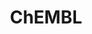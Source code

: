 ---
layout: default
bigquery: https://console.cloud.google.com/bigquery?p=patents-public-data&d=ebi_chembl&page=dataset
citation: '"The ChEMBL database in 2017." Anna Gaulton, Anne Hersey, Michał Nowotka,
  A Patrícia Bento, Jon Chambers, David Mendez, Prudence Mutowo, Francis Atkinson,
  Louisa J Bellis, Elena Cibrián-Uhalte, Mark Davies, Nathan Dedman, Anneli Karlsson,
  María Paula Magariños, John P Overington, George Papadatos, Ines Smit, Andrew R
  Leach Nucleic acids Research (2017) 45 (Database Issue), D945-D954'
contributors: European Bioinformatics Institute
cost: None
description: ChEMBL Data is a manually curated database of small molecules used in
  drug discovery, including information about existing patented drugs.
documentation: 'schema: https://www.ebi.ac.uk/chembl/db_schema


  '
last_edit: Mon, 04 Apr 2022 19:07:30 GMT
location: https://console.cloud.google.com/marketplace/product/google_patents_public_datasets/chembl
maintained_by: EMBL-EBI, an outstation of European Molecular Biology Laboratory
related_publications: '

  ChEMBL: towards direct deposition of bioassay data.


  Mendez D, Gaulton A, Bento AP, Chambers J, De Veij M, Félix E, Magariños MP, Mosquera
  JF, Mutowo P, Nowotka M, Gordillo-Marañón M, Hunter F, Junco L, Mugumbate G, Rodriguez-Lopez
  M, Atkinson F, Bosc N, Radoux CJ, Segura-Cabrera A, Hersey A, Leach AR.


  — Nucleic Acids Res. 2019; 47(D1):D930-D940. doi: 10.1093/nar/gky1075

  '
schema_fields: '[''cell_description'', ''updated_by'', ''efo_term'', ''site_residues'',
  ''tax_id'', ''pathway_id'', ''mechanism_comment'', ''standard_relation'', ''bao_id'',
  ''protclasssyn_id'', ''result_flag'', ''l3'', ''patent_use_code'', ''lle'', ''assay_desc'',
  ''activity_id'', ''biocomp_id'', ''src_id'', ''smid'', ''warning_country'', ''full_mwt'',
  ''molregno'', ''title'', ''annotation'', ''cx_most_apka'', ''target_desc'', ''withdrawn_class'',
  ''component_type'', ''aidx'', ''parent_type'', ''standard_value'', ''assay_strain'',
  ''caloha_id'', ''met_conversion'', ''molecule_type'', ''class_level'', ''nda_type'',
  ''path'', ''first_approval'', ''num_lipinski_ro5_violations'', ''chirality'', ''component_id'',
  ''strength'', ''actsm_id'', ''target_mapping'', ''domain_name'', ''assay_tissue'',
  ''molecular_species'', ''curation_comment'', ''mol_irac_id'', ''mol_hrac_id'', ''ddd_id'',
  ''protein_class_synonym'', ''assay_tax_id'', ''active_ingredient'', ''acd_logd'',
  ''compsyn_id'', ''sequence_md5sum'', ''irac_class_id'', ''sei'', ''met_comment'',
  ''doc_type'', ''uo_units'', ''bto_id'', ''ap_id'', ''parameter_type'', ''definition'',
  ''natural_product'', ''cidx'', ''first_in_class'', ''authors'', ''relationship'',
  ''level1'', ''rtb'', ''assay_id'', ''tissue_id'', ''normal_range_min'', ''oral'',
  ''qudt_units'', ''go_id'', ''publication_number'', ''assay_organism'', ''assay_subcellular_fraction'',
  ''cx_logp'', ''polymer_flag'', ''hbd'', ''frac_class_id'', ''aromatic_rings'', ''ddd_units'',
  ''num_ro5_violations'', ''domain_id'', ''indref_id'', ''oc_id'', ''idx'', ''max_phase'',
  ''enzyme_name'', ''route'', ''submission_date'', ''toid'', ''prediction_method'',
  ''data_validity_comment'', ''selectivity_comment'', ''substrate_record_id'', ''black_box_warning'',
  ''protein_class_desc'', ''accession'', ''first_page'', ''set_name'', ''full_molformula'',
  ''curated_by'', ''who_extra'', ''assay_type'', ''src_short_name'', ''chembl_id'',
  ''research_stem'', ''downgraded'', ''standard_flag'', ''assay_cell_type'', ''protein_class_id'',
  ''cell_source_organism'', ''std_act_id'', ''prod_pat_id'', ''hbd_lipinski'', ''target_type'',
  ''cl_lincs_id'', ''alert_name'', ''db_version'', ''subgroup'', ''mc_tax_id'', ''level4_description'',
  ''who_name'', ''ddd_value'', ''bao_format'', ''src_compound_id'', ''innovator_company'',
  ''metref_id'', ''relation'', ''mc_target_accession'', ''cell_name'', ''published_units'',
  ''res_stem_id'', ''withdrawn_year'', ''psa'', ''domain_type'', ''acd_most_apka'',
  ''formulation_id'', ''usan_stem'', ''level2'', ''standard_units'', ''syn_type'',
  ''qed_weighted'', ''irac_code'', ''isoform'', ''short_name'', ''predbind_id'', ''disease_efficacy'',
  ''ridx'', ''abstract'', ''issue'', ''bei'', ''record_id'', ''topical'', ''standard_upper_value'',
  ''l2'', ''patent_id'', ''compound_name'', ''structure_type'', ''compound_key'',
  ''withdrawn_reason'', ''level3'', ''mw_freebase'', ''parent_molregno'', ''confidence_score'',
  ''log_id'', ''units'', ''direct_interaction'', ''molecular_mechanism'', ''cellosaurus_id'',
  ''year'', ''helm_notation'', ''trade_name'', ''comp_class_id'', ''standard_inchi_key'',
  ''assay_test_type'', ''name'', ''published_type'', ''patent_no'', ''canonical_smiles'',
  ''level4'', ''approval_date'', ''hba'', ''warning_description'', ''l5'', ''usan_stem_id'',
  ''efo_id'', ''standard_text_value'', ''alogp'', ''l8'', ''published_value'', ''pref_name'',
  ''stem'', ''parent_go_id'', ''cell_id'', ''warning_type'', ''co_stem_id'', ''ad_type'',
  ''indication_class'', ''mol_atc_id'', ''acd_most_bpka'', ''acd_logp'', ''db_source'',
  ''assay_class_id'', ''entity_id'', ''level2_description'', ''smarts'', ''aspect'',
  ''country'', ''mw_monoisotopic'', ''mec_id'', ''tbl'', ''action_type'', ''met_id'',
  ''num_alerts'', ''entity_type'', ''comp_go_id'', ''component_synonym'', ''l1'',
  ''alert_id'', ''frac_code'', ''l4'', ''creation_date'', ''mc_organism'', ''dosed_ingredient'',
  ''confidence'', ''active_molregno'', ''mesh_heading'', ''homologue'', ''l6'', ''journal'',
  ''applicant_full_name'', ''site_id'', ''stem_class'', ''uberon_id'', ''tid'', ''standard_type'',
  ''synonyms'', ''major_class'', ''parameter_value'', ''ref_id'', ''ref_url'', ''parent_id'',
  ''priority'', ''value'', ''mutation'', ''site_name'', ''molfile'', ''comments'',
  ''therapeutic_flag'', ''stat'', ''description'', ''drug_substance_flag'', ''doi'',
  ''warning_class'', ''heavy_atoms'', ''text_value'', ''job_id'', ''relationship_type'',
  ''mc_target_type'', ''dosage_form'', ''mesh_id'', ''species_group_flag'', ''warnref_id'',
  ''product_id'', ''related_tid'', ''activity_comment'', ''availability_type'', ''class_type'',
  ''cx_logd'', ''src_description'', ''metabolite_record_id'', ''patent_expire_date'',
  ''mecref_id'', ''drug_product_flag'', ''potential_duplicate'', ''usan_substem'',
  ''alert_set_id'', ''le'', ''mol_frac_id'', ''max_phase_for_ind'', ''variant_id'',
  ''assay_param_id'', ''targcomp_id'', ''version'', ''enzyme_tid'', ''ass_cls_map_id'',
  ''type'', ''level3_description'', ''warning_id'', ''molsyn_id'', ''start_position'',
  ''l7'', ''assay_source'', ''previous_company'', ''usan_stem_definition'', ''rgid'',
  ''upper_value'', ''warning_year'', ''level5'', ''parenteral'', ''inorganic_flag'',
  ''drug_record_id'', ''atc_code'', ''orig_description'', ''prodrug'', ''relationship_desc'',
  ''normal_range_max'', ''tid_fixed'', ''organism'', ''doc_id'', ''domain_description'',
  ''cell_source_tax_id'', ''last_active'', ''binding_site_comment'', ''ref_type'',
  ''pathway_key'', ''mechanism_of_action'', ''company'', ''hba_lipinski'', ''targrel_id'',
  ''assay_category'', ''mc_target_name'', ''ingredient'', ''updated_on'', ''cell_ontology_id'',
  ''source_domain_id'', ''withdrawn_country'', ''compd_id'', ''cell_source_tissue'',
  ''volume'', ''last_page'', ''src_assay_id'', ''sitecomp_id'', ''bao_endpoint'',
  ''as_id'', ''source'', ''status'', ''drugind_id'', ''withdrawn_flag'', ''activity_count'',
  ''ddd_admr'', ''ro3_pass'', ''cpd_str_alert_id'', ''published_relation'', ''sequence'',
  ''hrac_code'', ''chebi_par_id'', ''cx_most_bpka'', ''label'', ''standard_inchi'',
  ''level1_description'', ''clo_id'', ''ddd_comment'', ''pubmed_id'', ''delist_flag'',
  ''end_position'', ''hrac_class_id'', ''pchembl_value'', ''usan_year'']'
shortname: chembl
tags:
- biotechnology
- health
- chemical
- bioinformatics
- medical
terms_of_use: CC BY-SA 3.0
title: ChEMBL
uuid: e232a192-965c-4ec9-904c-155b6dfe56c5
---